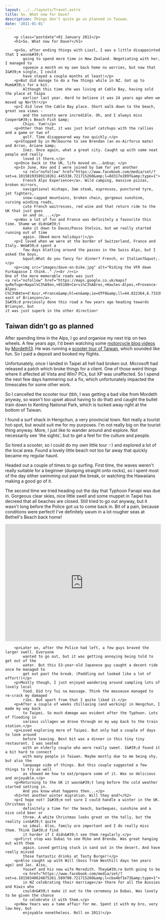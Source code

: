 ```yaml
---
layout: ../../layouts/Travel.astro
title: So. What now for Dave?
description: Things don't quite go as planned in Taiwan.
date: '2011-01-01'
---
```


        <p class="postdate">01 January 2011</p>
        <h1>So. What now for Dave?</h1>

        <p>So, after ending things with Liezl, I was a little disappointed that I wasn&#39;t 
            going to spend more time in New Zealand. Negotiating with her, I managed to 
            squeeze a month on my own back home no worries, but now that I&#39;m single, I could 
            have stayed a couple months at least!</p>
        <p>But did manage to do a few things while in NZ. Got up to Mum&#39;s for a bit. 
            Although this time she was living at Cable Bay, having sold the place at Taipa 
            earlier last year. Hard to believe it was 24 years ago when we moved up North!</p>
        <p>I did love the Cable Bay place. Short walk down to the beach, great sea views - 
            and the sunsets were incredible. Oh, and I always miss Cooper&#39;s Beach Fish &amp; 
            Chips. Yum!</p>
        <p>Other than that, it was just brief catchups with the rallies and a game or two of 
            golf. Time disappeared way too quickly.</p>
        <p>Stopped by in Melbourne to see Brendan (an ex-Airforce mate) and Arran, Ariane &amp; 
            Inez. Once again, what a great city. Caught up with some neat people and really 
            loved it there.</p>
        <p>Once back in the UK, life moved on...&nbsp; </p>
        <p>In June, Kev and I were joined by Sam for yet another
            <a rel="nofollow" href="https://www.facebook.com/media/set/?set=a.10150193589110261.445338.721715260&amp;l=8d317e289f&amp;type=1">
            French Alps Experience</a>. Wild camping, massive pizzas, broken mirrors, 
            navigational mishaps, 3am steak, espressos, punctured tyre, jet fighters, 
            snow-capped mountains, broken chain, gorgeous sunshine, curving winding roads, 
            cute French waitresses, red wine and that return ride to the UK that just goes 
            on and on....</p>
        <p>Was a lot of fun and France was definitely a favourite this time. Shame we didn&#39;t 
            make it down to Davos/Passo Stelvio, but we really started running out of time 
            again. (Need more holidays!)</p>
        <p>I loved when we were at the border of Switzerland, France and Italy. We&#39;d spent a 
            few days blatting around the passes in the Swiss Alps, but I asked the boys, 
            &quot;What do you fancy for dinner? French, or Italian?&quot;.</p>
        <p><img src="images/dave-on-bike.jpg" alt="Riding the VFR down Furkapasse I think.." /><br /><i>
    One of the more memorable roads was just
    <a rel="nofollow" href="https://maps.google.co.uk/maps?q=Refuge+Napol%C3%A9on,+05100+Cervi%C3%A8res,+Hautes-Alpes,+Provence-Alpes-C%C3%B4te+d'Azur,+France&amp;hl=en&amp;ie=UTF8&amp;ll=44.822364,6.733396&amp;spn=0.014885,0.033023&amp;sll=45.569832,6.689472&amp;sspn=0.060926,0.132093&amp;vpsrc=6&amp;geocode=FQbzqwIdKbxmAA&amp;ecpose=44.82069373,6.733407,2491.94,0,44.998,0&amp;z=16">South-east of Briançon</a>.
    I&#39;d previously done this road a few years ago heading towards Briançon, but
    it was just superb in the other direction!
</i></p>
        <h2>Taiwan didn&#39;t go as planned</h2>
        <p>After spending time in the Alps, I go and organise my next trip on two wheels. A 
            few years ago, I&#39;d been watching some
            <a rel="nofollow" href="http://www.youtube.com/user/13mordeth">motorcycle blog videos</a> by
            <a rel="nofollow" href="http://www.m13online.com/">Mordeth13</a>. He was running 
            a <a href="http://hobbicide.com/M13Taiwan/">scooter tour of Taiwan</a>, which 
            sounded like fun. So I paid a deposit and booked my flights.</p>
        <p>Unfortunately, once I landed in Taipei all hell had broken out. Microsoft had 
            released a patch which broke things for a client. One of those weird things 
            where it affected all Vista and Win7 PCs, but XP was unaffected. So I spend the 
            next few days hammering out a fix, which unfortunately impacted the timescales 
            for some other work.</p>
        <p>So I cancelled the scooter tour (tbh, I was getting a bad vibe from Mordeth 
            anyway, so wasn&#39;t too upset about having to do that) and caught the bullet train 
            down to Kenting National Park, which is tucked away right at the bottom of 
            Taiwan.</p>
        <p>I found a surf shack in Hengchun, a very provincial town. Not really a tourist 
            hot-spot, but would suit me for my purposes. I&#39;m not really big on the tourist 
            thing anyway. More, I just like to wander around and explore. Not necessarily 
            see &#39;the sights&#39;, but to get a feel for the culture and people.</p>
        <p>So hired a scooter, so I could do my own little tour :-) and explored a lot of 
            the local area. Found a lovely little beach not too far away that quickly became 
            my regular haunt.</p>
        <p>Headed out a couple of times to go surfing. First time, the waves weren&#39;t really 
            suitable for a beginner (dumping straight onto rocks), so I spent most of the 
            day either swimming out past the break, or watching the Hawaiians making a good 
            go of it.</p>
        <p>The second time we tried heading out the day that Typhoon Fanapi was due in. 
            Gorgeous clear skies, nice little swell and some muppet in Taipei has decreed 
            that all beaches are closed. Still tried to go out anyway, but it wasn&#39;t long 
            before the Police got us to come back in. Bit of a pain, because conditions were 
            perfect! I&#39;ve definitely swum in a lot rougher seas at Bethell&#39;s Beach back 
            home!</p>


<div style="width: 100%; padding-top: 75%; position: relative;">
    <iframe style="position: absolute; width: 100%; height: 100%; top: 0; left: 0;" src="https://www.youtube.com/embed/gA8elD9i0_g" frameborder="0" allowfullscreen></iframe>
</div>

        <p>Later on, after the Police had left, a few guys braved the larger swell. Everyone 
            wanted to go out, but it was getting annoying being told to get out of the 
            water. But this 53-year-old Japanese guy caught a decent ride once he managed to 
            get out past the break. (Paddling out looked like a lot of effort!)</p>
        <p>Mostly though, I just enjoyed wandering around sampling lots of lovely local 
            food. Did try Tui na massage. Think the masseuse managed to re-crack my damaged 
            ribs. But apart from that I quite liked it.</p>
        <p>After a couple of weeks chillaxing (and working) in Hengchun, I made my way back 
            to Taipei. So much damage was evident after the Typhoon. Lots of flooding in 
            various villages we drove through on my way back to the train station.</p>
        <p>Loved exploring more of Taipei. But only had a couple of days to look around 
            before leaving. Best bit was a dinner in this tiny tiny restaurant. I was seated 
            with an elderly couple who were really sweet. I&#39;d found it a bit hard to connect 
            with many people in Taiwan. Maybe mostly due to me being shy, but also the 
            language side of things. But this couple suggested a few things to try as well 
            as showed me how to eat/prepare some of it. Was so delicious and enjoyable.</p>
        <p>Returning to the UK it wasn&#39;t long before the cold weather started setting in. 
            And you know what happens then...</p>
        <h2>Yet another winter migration. Will they end?</h2>
        <p>I hope not! I&#39;m not sure I could handle a winter in the UK. Christmas is 
            definitely a time for the beach, barbeques, sunshine and a nice cold beer or 
            three. A white Christmas looks great on the telly, but the reality isn&#39;t quite 
            so ideal. Also, family are important and I do really miss them. Think I&#39;d find 
            it harder if I didn&#39;t see them regularly.</p>
        <p>First stop was Dubai to see Mike and Brenda. Was great hanging out with them 
            again. Loved getting stuck in sand out in the desert. And have really missed 
            those fantastic drinks at Tasty Burger!</p>
        <p>Also caught up with Will (boss from Westhill days ten years ago) and Jac. Also, 
            Yousef and his new wife Meredith. They&#39;re both going to be
            <a href="https://www.facebook.com/media/set/?set=a.10150340624875261.589700.721715260&amp;l=cba4bf1e73&amp;type=1">
            in NZ celebrating their marriage</a> there for all the Aussies and Kiwis who 
            couldn&#39;t make it out to the ceremony in Dubai. Was lovely to be given the chance 
            to celebrate it with them.</p>
        <p>New Years was a tame affair for me. Spent it with my bro, very low-key, but 
            enjoyable nonetheless. Roll on 2011!</p>
        


 
   
